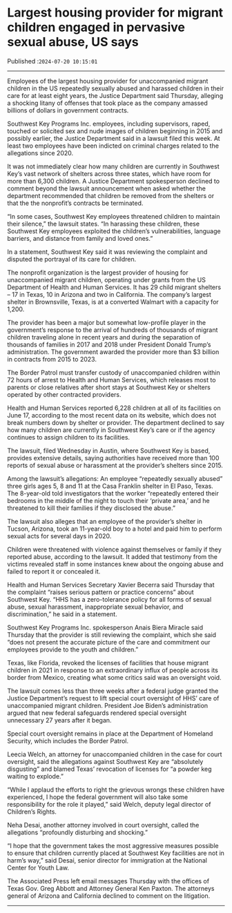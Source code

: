 # Largest housing provider for migrant children engaged in pervasive sexual abuse, US says

Published :`2024-07-20 10:15:01`

---

Employees of the largest housing provider for unaccompanied migrant children in the US repeatedly sexually abused and harassed children in their care for at least eight years, the Justice Department said Thursday, alleging a shocking litany of offenses that took place as the company amassed billions of dollars in government contracts.

Southwest Key Programs Inc. employees, including supervisors, raped, touched or solicited sex and nude images of children beginning in 2015 and possibly earlier, the Justice Department said in a lawsuit filed this week. At least two employees have been indicted on criminal charges related to the allegations since 2020.

It was not immediately clear how many children are currently in Southwest Key’s vast network of shelters across three states, which have room for more than 6,300 children. A Justice Department spokesperson declined to comment beyond the lawsuit announcement when asked whether the department recommended that children be removed from the shelters or that the the nonprofit’s contracts be terminated.

“In some cases, Southwest Key employees threatened children to maintain their silence,” the lawsuit states. “In harassing these children, these Southwest Key employees exploited the children’s vulnerabilities, language barriers, and distance from family and loved ones.”

In a statement, Southwest Key said it was reviewing the complaint and disputed the portrayal of its care for children.

The nonprofit organization is the largest provider of housing for unaccompanied migrant children, operating under grants from the US Department of Health and Human Services. It has 29 child migrant shelters – 17 in Texas, 10 in Arizona and two in California. The company’s largest shelter in Brownsville, Texas, is at a converted Walmart with a capacity for 1,200.

The provider has been a major but somewhat low-profile player in the government’s response to the arrival of hundreds of thousands of migrant children traveling alone in recent years and during the separation of thousands of families in 2017 and 2018 under President Donald Trump’s administration. The government awarded the provider more than $3 billion in contracts from 2015 to 2023.

The Border Patrol must transfer custody of unaccompanied children within 72 hours of arrest to Health and Human Services, which releases most to parents or close relatives after short stays at Southwest Key or shelters operated by other contracted providers.

Health and Human Services reported 6,228 children at all of its facilities on June 17, according to the most recent data on its website, which does not break numbers down by shelter or provider. The department declined to say how many children are currently in Southwest Key’s care or if the agency continues to assign children to its facilities.

The lawsuit, filed Wednesday in Austin, where Southwest Key is based, provides extensive details, saying authorities have received more than 100 reports of sexual abuse or harassment at the provider’s shelters since 2015.

Among the lawsuit’s allegations: An employee “repeatedly sexually abused” three girls ages 5, 8 and 11 at the Casa Franklin shelter in El Paso, Texas. The 8-year-old told investigators that the worker “repeatedly entered their bedrooms in the middle of the night to touch their ‘private area,’ and he threatened to kill their families if they disclosed the abuse.”

The lawsuit also alleges that an employee of the provider’s shelter in Tucson, Arizona, took an 11-year-old boy to a hotel and paid him to perform sexual acts for several days in 2020.

Children were threatened with violence against themselves or family if they reported abuse, according to the lawsuit. It added that testimony from the victims revealed staff in some instances knew about the ongoing abuse and failed to report it or concealed it.

Health and Human Services Secretary Xavier Becerra said Thursday that the complaint “raises serious pattern or practice concerns” about Southwest Key. “HHS has a zero-tolerance policy for all forms of sexual abuse, sexual harassment, inappropriate sexual behavior, and discrimination,” he said in a statement.

Southwest Key Programs Inc. spokesperson Anais Biera Miracle said Thursday that the provider is still reviewing the complaint, which she said “does not present the accurate picture of the care and commitment our employees provide to the youth and children.”

Texas, like Florida, revoked the licenses of facilities that house migrant children in 2021 in response to an extraordinary influx of people across its border from Mexico, creating what some critics said was an oversight void.

The lawsuit comes less than three weeks after a federal judge granted the Justice Department’s request to lift special court oversight of HHS’ care of unaccompanied migrant children. President Joe Biden’s administration argued that new federal safeguards rendered special oversight unnecessary 27 years after it began.

Special court oversight remains in place at the Department of Homeland Security, which includes the Border Patrol.

Leecia Welch, an attorney for unaccompanied children in the case for court oversight, said the allegations against Southwest Key are “absolutely disgusting” and blamed Texas’ revocation of licenses for “a powder keg waiting to explode.”

“While I applaud the efforts to right the grievous wrongs these children have experienced, I hope the federal government will also take some responsibility for the role it played,” said Welch, deputy legal director of Children’s Rights.

Neha Desai, another attorney involved in court oversight, called the allegations “profoundly disturbing and shocking.”

“I hope that the government takes the most aggressive measures possible to ensure that children currently placed at Southwest Key facilities are not in harm’s way,” said Desai, senior director for immigration at the National Center for Youth Law.

The Associated Press left email messages Thursday with the offices of Texas Gov. Greg Abbott and Attorney General Ken Paxton. The attorneys general of Arizona and California declined to comment on the litigation.

---


